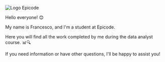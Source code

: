 ![Logo Epicode](https://github.com/FrancescoZaratti/Epicode/assets/153545609/c8cf7352-efa8-4c8d-ae1c-16a816507592)

Hello everyone! 😊

My name is Francesco, and I'm a student at Epicode.

Here you will find all the work completed by me during the data analyst course. 📊🔍

If you need information or have other questions, I'll be happy to assist you!

